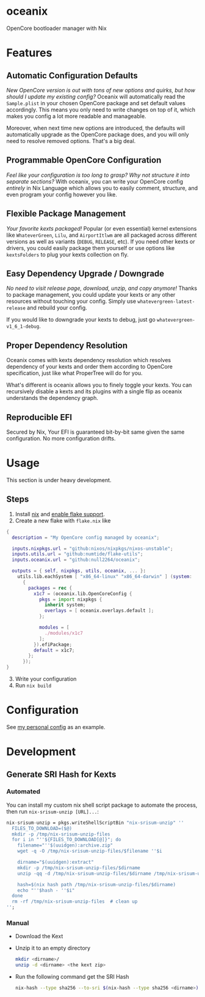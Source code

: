 # oceanix
OpenCore bootloader manager with Nix

# Features
## Automatic Configuration Defaults
*New OpenCore version is out with tons of new options and quirks, but how should I update my existing config?* Oceanix will automatically read the `Sample.plist` in your chosen OpenCore package and set default values accordingly. This means you only need to write changes on top of it, which makes you config a lot more readable and manageable.  

Moreover, when next time new options are introduced, the defaults will automatically upgrade as the OpenCore package does, and you will only need to resolve removed options. That's a big deal.

## Programmable OpenCore Configuration
*Feel like your configuration is too long to grasp? Why not structure it into separate sections?* With oceanix, you can write your OpenCore config *entirely* in Nix Language which allows you to easily comment, structure, and even program your config however you like.

## Flexible Package Management
*Your favorite kexts packaged!* Popular (or even essential) kernel extensions like `WhateverGreen`, `Lilu`, and `AirportItlwm` are all packaged across different versions as well as variants (`DEBUG`, `RELEASE`, etc). If you need other kexts or drivers, you could easily package them yourself or use options like `kextsFolders` to plug your kexts collection on fly.

## Easy Dependency Upgrade / Downgrade
*No need to visit release page, download, unzip, and copy anymore!* Thanks to package management, you could update your kexts or any other resources without touching your config. Simply use `whatevergreen-latest-release` and rebuild your config.  

If you would like to downgrade your kexts to debug, just go `whatevergreen-v1_6_1-debug`.

## Proper Dependency Resolution
Oceanix comes with kexts dependency resolution which resolves dependency of your kexts and order them according to OpenCore specification, just like what ProperTree will do for you.  

What's different is oceanix allows you to finely toggle your kexts. You can recursively disable a kexts and its plugins with a single flip as oceanix understands the dependency graph.

## Reproducible EFI
Secured by Nix, Your EFI is guaranteed bit-by-bit same given the same configuration. No more configuration drifts.

# Usage
This section is under heavy development.  

## Steps
1. Install [nix](https://nixos.org) and [enable flake support](https://nixos.wiki/wiki/Flakes).
2. Create a new flake with `flake.nix` like
```nix
{
  description = "My OpenCore config managed by oceanix";

  inputs.nixpkgs.url = "github:nixos/nixpkgs/nixos-unstable";
  inputs.utils.url = "github:numtide/flake-utils";
  inputs.oceanix.url = "github:null2264/oceanix";

  outputs = { self, nixpkgs, utils, oceanix, ... }:
    utils.lib.eachSystem [ "x86_64-linux" "x86_64-darwin" ] (system:
      {
        packages = rec {
          x1c7 = (oceanix.lib.OpenCoreConfig {
            pkgs = import nixpkgs {
              inherit system;
              overlays = [ oceanix.overlays.default ];
            };

            modules = [
              ./modules/x1c7
            ];
          }).efiPackage;
          default = x1c7;
        };
      });
}
```
3. Write your configuration
3. Run `nix build`

# Configuration
See [my personal config](https://github.com/null2264/ThinkPad-L460-OpenCore) as an example.

# Development

## Generate SRI Hash for Kexts

### Automated

You can install my custom nix shell script package to automate the process, then run `nix-srisum-unzip [URL]...`:

  ```nix
  nix-srisum-unzip = pkgs.writeShellScriptBin "nix-srisum-unzip" ''
    FILES_TO_DOWNLOAD=($@)
    mkdir -p /tmp/nix-srisum-unzip-files
    for i in "''${FILES_TO_DOWNLOAD[@]}"; do
      filename="''$(uuidgen):archive.zip"
      wget -q -O /tmp/nix-srisum-unzip-files/$filename ''$i

      dirname="$(uuidgen):extract"
      mkdir -p /tmp/nix-srisum-unzip-files/$dirname
      unzip -qq -d /tmp/nix-srisum-unzip-files/$dirname /tmp/nix-srisum-unzip-files/$filename

      hash=$(nix hash path /tmp/nix-srisum-unzip-files/$dirname)
      echo "''$hash - ''$i"
    done
    rm -rf /tmp/nix-srisum-unzip-files  # clean up
  '';
  ```

### Manual

- Download the Kext
- Unzip it to an empty directory

  ```sh
  mkdir <dirname>/
  unzip -d <dirname> <the kext zip>
  ```

- Run the following command get the SRI Hash

  ```sh
  nix-hash --type sha256 --to-sri $(nix-hash --type sha256 <dirname>)
  ```
